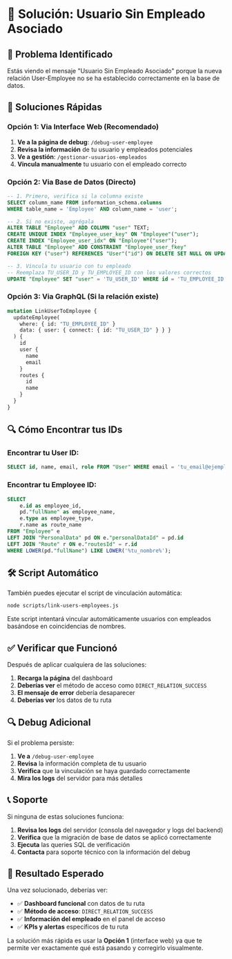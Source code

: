 # 🔧 Solución: Usuario Sin Empleado Asociado

## 🎯 Problema Identificado

Estás viendo el mensaje "Usuario Sin Empleado Asociado" porque la nueva relación User-Employee no se ha establecido correctamente en la base de datos.

## 🚀 Soluciones Rápidas

### **Opción 1: Via Interface Web (Recomendado)**
1. **Ve a la página de debug**: `/debug-user-employee`
2. **Revisa la información** de tu usuario y empleados potenciales
3. **Ve a gestión**: `/gestionar-usuarios-empleados`
4. **Vincula manualmente** tu usuario con el empleado correcto

### **Opción 2: Via Base de Datos (Directo)**
```sql
-- 1. Primero, verifica si la columna existe
SELECT column_name FROM information_schema.columns 
WHERE table_name = 'Employee' AND column_name = 'user';

-- 2. Si no existe, agrégala
ALTER TABLE "Employee" ADD COLUMN "user" TEXT;
CREATE UNIQUE INDEX "Employee_user_key" ON "Employee"("user");
CREATE INDEX "Employee_user_idx" ON "Employee"("user");
ALTER TABLE "Employee" ADD CONSTRAINT "Employee_user_fkey" 
FOREIGN KEY ("user") REFERENCES "User"("id") ON DELETE SET NULL ON UPDATE CASCADE;

-- 3. Vincula tu usuario con tu empleado
-- Reemplaza TU_USER_ID y TU_EMPLOYEE_ID con los valores correctos
UPDATE "Employee" SET "user" = 'TU_USER_ID' WHERE id = 'TU_EMPLOYEE_ID';
```

### **Opción 3: Via GraphQL (Si la relación existe)**
```graphql
mutation LinkUserToEmployee {
  updateEmployee(
    where: { id: "TU_EMPLOYEE_ID" }
    data: { user: { connect: { id: "TU_USER_ID" } } }
  ) {
    id
    user {
      name
      email
    }
    routes {
      id
      name
    }
  }
}
```

## 🔍 Cómo Encontrar tus IDs

### Encontrar tu User ID:
```sql
SELECT id, name, email, role FROM "User" WHERE email = 'tu_email@ejemplo.com';
```

### Encontrar tu Employee ID:
```sql
SELECT 
    e.id as employee_id,
    pd."fullName" as employee_name,
    e.type as employee_type,
    r.name as route_name
FROM "Employee" e
LEFT JOIN "PersonalData" pd ON e."personalDataId" = pd.id
LEFT JOIN "Route" r ON e."routesId" = r.id
WHERE LOWER(pd."fullName") LIKE LOWER('%tu_nombre%');
```

## 🛠️ Script Automático

También puedes ejecutar el script de vinculación automática:

```bash
node scripts/link-users-employees.js
```

Este script intentará vincular automáticamente usuarios con empleados basándose en coincidencias de nombres.

## ✅ Verificar que Funcionó

Después de aplicar cualquiera de las soluciones:

1. **Recarga la página** del dashboard
2. **Deberías ver** el método de acceso como `DIRECT_RELATION_SUCCESS`
3. **El mensaje de error** debería desaparecer
4. **Deberías ver** los datos de tu ruta

## 🔍 Debug Adicional

Si el problema persiste:

1. **Ve a** `/debug-user-employee` 
2. **Revisa** la información completa de tu usuario
3. **Verifica** que la vinculación se haya guardado correctamente
4. **Mira los logs** del servidor para más detalles

## 📞 Soporte

Si ninguna de estas soluciones funciona:

1. **Revisa los logs** del servidor (consola del navegador y logs del backend)
2. **Verifica** que la migración de base de datos se aplicó correctamente
3. **Ejecuta** las queries SQL de verificación
4. **Contacta** para soporte técnico con la información del debug

## 🎯 Resultado Esperado

Una vez solucionado, deberías ver:

- ✅ **Dashboard funcional** con datos de tu ruta
- ✅ **Método de acceso**: `DIRECT_RELATION_SUCCESS`
- ✅ **Información del empleado** en el panel de acceso
- ✅ **KPIs y alertas** específicos de tu ruta

La solución más rápida es usar la **Opción 1** (interface web) ya que te permite ver exactamente qué está pasando y corregirlo visualmente.